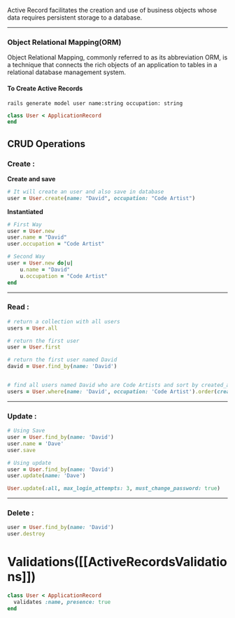 Active Record facilitates the creation and use of business objects whose data requires persistent storage to a database.

---

### Object Relational Mapping(ORM)

Object Relational Mapping, commonly referred to as its abbreviation ORM, is a technique that connects the rich objects of an application to tables in a relational database management system.

#### To Create Active Records

`rails generate model user name:string occupation: string`

```rb
class User < ApplicationRecord
end
```

## CRUD Operations

### Create :

**Create and save**

```rb
# It will create an user and also save in database
user = User.create(name: "David", occupation: "Code Artist")
```

**Instantiated**

```rb
# First Way
user = User.new
user.name = "David"
user.occupation = "Code Artist"

# Second Way
user = User.new do|u|
    u.name = "David"
    u.occupation = "Code Artist"
end
```

---

### Read :

```rb
# return a collection with all users
users = User.all

# return the first user
user = User.first

# return the first user named David
david = User.find_by(name: 'David')


# find all users named David who are Code Artists and sort by created_at in reverse chronological order
users = User.where(name: 'David', occupation: 'Code Artist').order(created_at: :desc)
```

---

### Update :

```rb
# Using Save
user = User.find_by(name: 'David')
user.name = 'Dave'
user.save
```

```rb
# Using update
user = User.find_by(name: 'David')
user.update(name: 'Dave')
```

```rb
User.update(:all, max_login_attempts: 3, must_change_password: true)
```

---

### Delete :

```rb
user = User.find_by(name: 'David')
user.destroy
```

# Validations([[ActiveRecordsValidations]])

```rb
class User < ApplicationRecord
  validates :name, presence: true
end
```
